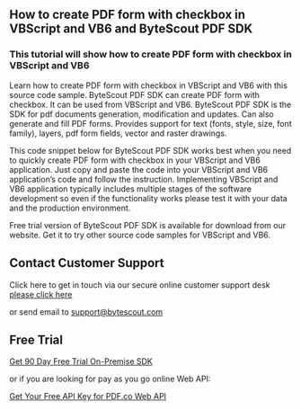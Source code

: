 ## How to create PDF form with checkbox in VBScript and VB6 and ByteScout PDF SDK

### This tutorial will show how to create PDF form with checkbox in VBScript and VB6

Learn how to create PDF form with checkbox in VBScript and VB6 with this source code sample. ByteScout PDF SDK can create PDF form with checkbox. It can be used from VBScript and VB6. ByteScout PDF SDK is the SDK for pdf documents generation, modification and updates. Can also generate and fill PDF forms. Provides support for text (fonts, style, size, font family), layers, pdf form fields, vector and raster drawings.

This code snippet below for ByteScout PDF SDK works best when you need to quickly create PDF form with checkbox in your VBScript and VB6 application. Just copy and paste the code into your VBScript and VB6 application’s code and follow the instruction. Implementing VBScript and VB6 application typically includes multiple stages of the software development so even if the functionality works please test it with your data and the production environment.

Free trial version of ByteScout PDF SDK is available for download from our website. Get it to try other source code samples for VBScript and VB6.

## Contact Customer Support

Click here to get in touch via our secure online customer support desk [please click here](https://bytescout.zendesk.com/hc/en-us/requests/new?subject=ByteScout%20PDF%20SDK%20Question)

or send email to [support@bytescout.com](mailto:support@bytescout.com?subject=ByteScout%20PDF%20SDK%20Question) 

## Free Trial

[Get 90 Day Free Trial On-Premise SDK](https://bytescout.com/download/web-installer?utm_source=github-readme)

or if you are looking for pay as you go online Web API:

[Get Your Free API Key for PDF.co Web API](https://pdf.co/documentation/api?utm_source=github-readme)